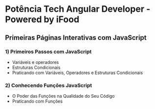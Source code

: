 # Potência Tech Angular Developer - Powered by iFood

## Primeiras Páginas Interativas com JavaScript

### 1) Primeiros Passos com JavaScript

- Variáveis e operadores
- Estruturas Condicionais
- Praticando com Variáveis, Operadores e Estruturas Condicionais

### 2) Conhecendo Funções JavaScript

- O Poder das Funções na Qualidade do Seu Código
- Praticando com Funções
